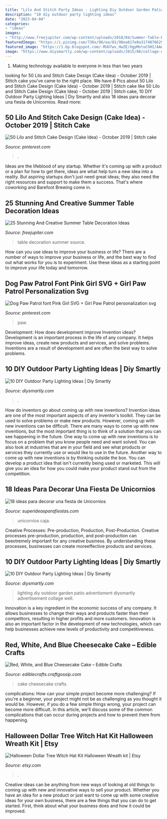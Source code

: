 ```yaml
---
title: "Lilo And Stitch Party Ideas - Lighting Diy Outdoor Garden Patio Advertisment Diysmartly Advertisement Collage Well"
description: "10 diy outdoor party lighting ideas"
date: "2023-04-04"
categories:
- "ideas"
images:
- "http://www.freejupiter.com/wp-content/uploads/2018/04/Summer-Table-Decoration-Ideas-4.jpg"
featuredImage: "https://i.pinimg.com/736x/98/ea/81/98ea817e0a317487662970e9781dc24f.jpg"
featured_image: "https://1.bp.blogspot.com/-RUU7ws_HwZE/XgpMotuChHI/AAAAAAAAfpA/EqGIAW6yl_ofKev50jCbywCkfGsdzDfewCLcBGAsYHQ/s1600/4.jpg"
image: "https://www.diysmartly.com/wp-content/uploads/2015/08/collage-diy-lighting-1024x594.jpg"
---
```



1. Making technology available to everyone in less than two years 

	

		
looking for 50 Lilo and Stitch Cake Design (Cake Idea) - October 2019 | Stitch cake you've came to the right place. We have 8 Pics about 50 Lilo and Stitch Cake Design (Cake Idea) - October 2019 | Stitch cake like 50 Lilo and Stitch Cake Design (Cake Idea) - October 2019 | Stitch cake, 10 DIY Outdoor Party Lighting Ideas | Diy Smartly and also 18 ideas para decorar una fiesta de Unicornios. Read more:
		
    
## 50 Lilo And Stitch Cake Design (Cake Idea) - October 2019 | Stitch Cake

<img loading=lazy src="https://i.pinimg.com/736x/39/f3/ec/39f3ec29df0be7184322e22497c63435.jpg" onerror="this.onerror=null;this.src='https://tse2.mm.bing.net/th?id=OIP.zhDE5PshdX2TlTd0Tx8IBwHaJ9&amp;pid=15.1';" alt="50 Lilo and Stitch Cake Design (Cake Idea) - October 2019 | Stitch cake">

_Source: pinterest.com_

>. 

	

Ideas are the lifeblood of any startup. Whether it's coming up with a product or a plan for how to get there, ideas are what help turn a new idea into a reality. But aspiring startups don't just need great ideas; they also need the right resources and support to make them a success. That's where coworking and Barefoot Brewing come in.

    
## 25 Stunning And Creative Summer Table Decoration Ideas

<img loading=lazy src="http://www.freejupiter.com/wp-content/uploads/2018/04/Summer-Table-Decoration-Ideas-4.jpg" onerror="this.onerror=null;this.src='https://tse1.mm.bing.net/th?id=OIP.ic0_hgXOWVaZwJ-yGcirQwHaLH&amp;pid=15.1';" alt="25 Stunning And Creative Summer Table Decoration Ideas">

_Source: freejupiter.com_

>table decoration summer source. 

	

How can you use ideas to improve your business or life?
There are a number of ways to improve your business or life, and the best way to find out what works for you is to experiment. Use these ideas as a starting point to improve your life today and tomorrow.

    
## Dog Paw Patrol Font Pink Girl SVG + Girl Paw Patrol Personalization Svg

<img loading=lazy src="https://i.pinimg.com/736x/98/ea/81/98ea817e0a317487662970e9781dc24f.jpg" onerror="this.onerror=null;this.src='https://tse3.mm.bing.net/th?id=OIP.WetcTIuMxdKHQuR_I0mMFQHaLF&amp;pid=15.1';" alt="Dog Paw Patrol font Pink Girl SVG + Girl Paw Patrol personalization svg">

_Source: pinterest.com_

>paw. 

	

Development: How does development improve Invention ideas?
Development is an important process in the life of any company. It helps improve ideas, create new products and services, and solve problems. Inventions are a result of development and are often the best way to solve problems.

    
## 10 DIY Outdoor Party Lighting Ideas | Diy Smartly

<img loading=lazy src="https://www.diysmartly.com/wp-content/uploads/2015/08/collage-diy-lighting-1024x573.jpg" onerror="this.onerror=null;this.src='https://tse4.mm.bing.net/th?id=OIP.tBQobr8REGnUzJprg-GZqwHaEJ&amp;pid=15.1';" alt="10 DIY Outdoor Party Lighting Ideas | Diy Smartly">

_Source: diysmartly.com_

>. 

	

How do inventors go about coming up with new inventions?
Invention ideas are one of the most important aspects of any inventor's toolkit. They can be used to solve problems or make new products. However, coming up with new inventions can be difficult. There are many ways to come up with new inventions, but the most important thing is to think of a solution that you can see happening in the future.
One way to come up with new inventions is to focus on a problem that you know people need and want solved. You can also look at industries that are in your field and see what products or services they currently use or would like to use in the future. Another way to come up with new inventions is by thinking outside the box. You can develop a product idea that isn't currently being used or marketed. This will give you an idea for how you could make your product stand out from the competition.

    
## 18 Ideas Para Decorar Una Fiesta De Unicornios

<img loading=lazy src="https://1.bp.blogspot.com/-RUU7ws_HwZE/XgpMotuChHI/AAAAAAAAfpA/EqGIAW6yl_ofKev50jCbywCkfGsdzDfewCLcBGAsYHQ/s1600/4.jpg" onerror="this.onerror=null;this.src='https://tse4.mm.bing.net/th?id=OIP.55akf080ljWwz1OmyAQcPwHaJ4&amp;pid=15.1';" alt="18 ideas para decorar una fiesta de Unicornios">

_Source: superideasparafiestas.com_

>unicornios caja. 

	

Creative Processes: Pre-production, Production, Post-Production.
Creative processes pre-production, production, and post-production can beextremely important for any creative business. By understanding these processes, businesses can create moreeffective products and services.

    
## 10 DIY Outdoor Party Lighting Ideas | Diy Smartly

<img loading=lazy src="https://www.diysmartly.com/wp-content/uploads/2015/08/collage-diy-lighting-1024x594.jpg" onerror="this.onerror=null;this.src='https://tse1.mm.bing.net/th?id=OIP.f1HMVM8FyH4rW6shqGAZzwHaES&amp;pid=15.1';" alt="10 DIY Outdoor Party Lighting Ideas | Diy Smartly">

_Source: diysmartly.com_

>lighting diy outdoor garden patio advertisment diysmartly advertisement collage well. 

	

Innovation is a key ingredient in the economic success of any company. It allows businesses to change their ways and products faster than their competitors, resulting in higher profits and more customers. Innovation is also an important factor in the development of new technologies, which can help businesses achieve new levels of productivity and competitiveness.

    
## Red, White, And Blue Cheesecake Cake – Edible Crafts

<img loading=lazy src="http://i2.wp.com/ediblecrafts.craftgossip.com/files/2016/06/Red-White-and-Blue-Cheesecake-Cake-Recipe-from-RecipeGirl.com_.jpg?fit=600%2C900" onerror="this.onerror=null;this.src='https://tse3.mm.bing.net/th?id=OIP.kXBPqO8b5l8_ctzyjc7nhgHaLH&amp;pid=15.1';" alt="Red, White, and Blue Cheesecake Cake – Edible Crafts">

_Source: ediblecrafts.craftgossip.com_

>cake cheesecake crafts. 

	

complications: How can your simple project become more challenging?
If you're a beginner, your project might not be as challenging as you thought it would be. However, if you do a few simple things wrong, your project can become more difficult. In this article, we'll discuss some of the common complications that can occur during projects and how to prevent them from happening.

    
## Halloween Dollar Tree Witch Hat Kit Halloween Wreath Kit | Etsy

<img loading=lazy src="https://i.etsystatic.com/21429265/r/il/c31545/2525079275/il_794xN.2525079275_cze8.jpg" onerror="this.onerror=null;this.src='https://tse3.mm.bing.net/th?id=OIP.5G4_VekPflguSrFYV_G0GwHaMl&amp;pid=15.1';" alt="Halloween Dollar Tree Witch Hat Kit Halloween Wreath kit | Etsy">

_Source: etsy.com_

>. 

	

Creative ideas can be anything from new ways of looking at old things to coming up with new and innovative ways to sell your product. Whether you have an idea for a new product or just want to come up with some creative ideas for your own business, there are a few things that you can do to get started. First, think about what your business does and how it could be improved.

